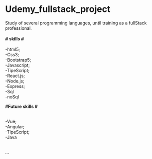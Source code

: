 # Udemy_fullstack_project
 Study of several programming languages, until training as a fullStack professional.
 <br>
 <br>
<strong> # skills # </strong> 
<br>
 <br>
 -html5;
 <br>
 -Css3;
 <br>
 -Bootstrap5;
 <br>
 -Javascript;
 <br>
 -TipeScript;
 <br>
 -React.js;
 <br>
 -Node.js;
 <br>
 -Express;
 <br>
-Sql
 <br>
 -noSql
 

 <strong> #Future skills # </strong> 
<br>

 <br>
 -Vue;
 <br>
 -Angular;
 <br>
 -TipeScript;
 <br>
 -Java
 <br>
 <br>
 
 ...

